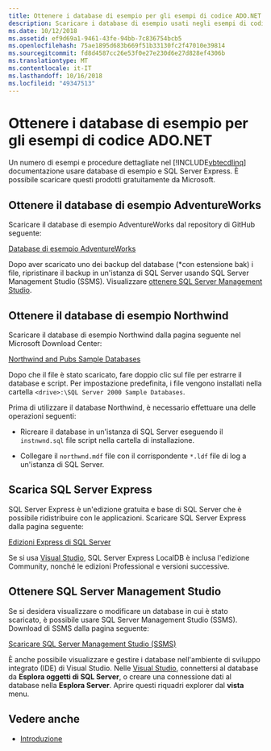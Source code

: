 ```yaml
---
title: Ottenere i database di esempio per gli esempi di codice ADO.NET
description: Scaricare i database di esempio usati negli esempi di codice nella documentazione di ADO.NET, nonché strumenti di gestione e di SQL Server
ms.date: 10/12/2018
ms.assetid: ef9d69a1-9461-43fe-94bb-7c836754bcb5
ms.openlocfilehash: 75ae1895d683b669f51b33130fc2f47010e39814
ms.sourcegitcommit: fd8d4587cc26e53f0e27e230d6e27d828ef4306b
ms.translationtype: MT
ms.contentlocale: it-IT
ms.lasthandoff: 10/16/2018
ms.locfileid: "49347513"
---
```

# <a name="get-the-sample-databases-for-adonet-code-samples"></a>Ottenere i database di esempio per gli esempi di codice ADO.NET

Un numero di esempi e procedure dettagliate nel [!INCLUDE[vbtecdlinq](../../../../../../includes/vbtecdlinq-md.md)] documentazione usare database di esempio e SQL Server Express. È possibile scaricare questi prodotti gratuitamente da Microsoft.

## <a name="get-the-adventureworks-sample-database"></a>Ottenere il database di esempio AdventureWorks

Scaricare il database di esempio AdventureWorks dal repository di GitHub seguente:

[Database di esempio AdventureWorks](https://github.com/Microsoft/sql-server-samples/releases/tag/adventureworks)

Dopo aver scaricato uno dei backup del database (\*con estensione bak) i file, ripristinare il backup in un'istanza di SQL Server usando SQL Server Management Studio (SSMS). Visualizzare [ottenere SQL Server Management Studio](#get_ssms).

## <a name="get-the-northwind-sample-database"></a>Ottenere il database di esempio Northwind

Scaricare il database di esempio Northwind dalla pagina seguente nel Microsoft Download Center:

[Northwind and Pubs Sample Databases](https://go.microsoft.com/fwlink?linkid=64296)

Dopo che il file è stato scaricato, fare doppio clic sul file per estrarre il database e script. Per impostazione predefinita, i file vengono installati nella cartella `<drive>:\SQL Server 2000 Sample Databases`.

Prima di utilizzare il database Northwind, è necessario effettuare una delle operazioni seguenti:

- Ricreare il database in un'istanza di SQL Server eseguendo il `instnwnd.sql` file script nella cartella di installazione.

- Collegare il `northwnd.mdf` file con il corrispondente `*.ldf` file di log a un'istanza di SQL Server.

## <a name="get_sql"></a> Scarica SQL Server Express

SQL Server Express è un'edizione gratuita e base di SQL Server che è possibile ridistribuire con le applicazioni. Scaricare SQL Server Express dalla pagina seguente:
  
[Edizioni Express di SQL Server](https://www.microsoft.com/sql-server/sql-server-editions-express)

Se si usa [Visual Studio](https://www.visualstudio.com/downloads/?utm_medium=microsoft&utm_source=docs.microsoft.com&utm_campaign=button+cta&utm_content=download+vs2017), SQL Server Express LocalDB è inclusa l'edizione Community, nonché le edizioni Professional e versioni successive.  

## <a name="get_ssms"></a> Ottenere SQL Server Management Studio
Se si desidera visualizzare o modificare un database in cui è stato scaricato, è possibile usare SQL Server Management Studio (SSMS). Download di SSMS dalla pagina seguente:

[Scaricare SQL Server Management Studio (SSMS)](/sql/ssms/download-sql-server-management-studio-ssms) 

È anche possibile visualizzare e gestire i database nell'ambiente di sviluppo integrato (IDE) di Visual Studio. Nelle [Visual Studio](https://www.visualstudio.com/downloads/?utm_medium=microsoft&utm_source=docs.microsoft.com&utm_campaign=button+cta&utm_content=download+vs2017), connettersi al database da **Esplora oggetti di SQL Server**, o creare una connessione dati al database nella **Esplora Server**. Aprire questi riquadri explorer dal **vista** menu.
  
## <a name="see-also"></a>Vedere anche

- [Introduzione](../../../../../../docs/framework/data/adonet/sql/linq/getting-started.md)
